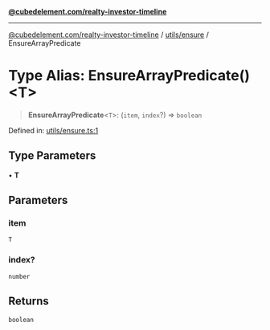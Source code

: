 [**@cubedelement.com/realty-investor-timeline**](../../../index.md)

---

[@cubedelement.com/realty-investor-timeline](../../../modules.md) / [utils/ensure](../index.md) / EnsureArrayPredicate

# Type Alias: EnsureArrayPredicate()\<T\>

> **EnsureArrayPredicate**\<`T`\>: (`item`, `index`?) => `boolean`

Defined in: [utils/ensure.ts:1](https://github.com/kvernon/realty-investor-timeline/blob/806c805529d356deb12c125749ddea89a26850dd/src/utils/ensure.ts#L1)

## Type Parameters

• **T**

## Parameters

### item

`T`

### index?

`number`

## Returns

`boolean`
